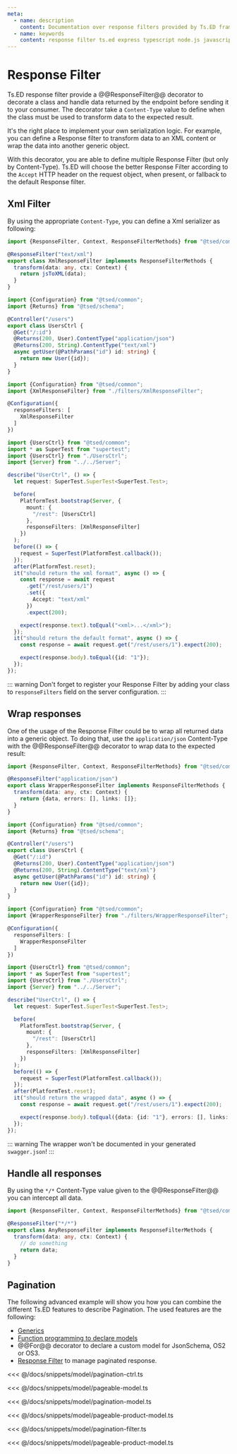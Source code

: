 ```yaml
---
meta:
  - name: description
    content: Documentation over response filters provided by Ts.ED framework. Use class to transform data before returning it to your consumer.
  - name: keywords
    content: response filter ts.ed express typescript node.js javascript decorators jsonschema class models
---
```


# Response Filter

Ts.ED response filter provide a @@ResponseFilter@@ decorator to decorate a class and handle data returned by the endpoint before sending it to your consumer.
The decorator take a `Content-Type` value to define when the class must be used to transform data to the expected result.

It's the right place to implement your own serialization logic. For example, you can define a Response filter to transform data to an XML content or wrap the data into another generic object.

With this decorator, you are able to define multiple Response Filter (but only by Content-Type). Ts.ED will choose the better
Response Filter according to the `Accept` HTTP header on the request object, when present, or fallback to the default Response filter.

## Xml Filter

By using the appropriate `Content-Type`, you can define a Xml serializer as following:

<Tabs class="-code">
<Tab label="XmlResponseFilter.ts" icon="bx-code-alt">

```typescript
import {ResponseFilter, Context, ResponseFilterMethods} from "@tsed/common";

@ResponseFilter("text/xml")
export class XmlResponseFilter implements ResponseFilterMethods {
  transform(data: any, ctx: Context) {
    return jsToXML(data);
  }
}
```

</Tab>
<Tab label="UserCtrl.ts" icon="bx-code-alt">

```typescript
import {Configuration} from "@tsed/common";
import {Returns} from "@tsed/schema";

@Controller("/users")
export class UsersCtrl {
  @Get("/:id")
  @Returns(200, User).ContentType("application/json")
  @Returns(200, String).ContentType("text/xml")
  async getUser(@PathParams("id") id: string) {
    return new User({id});
  }
}
```

</Tab>
<Tab label="Server.ts" icon="bxs-server">

```typescript
import {Configuration} from "@tsed/common";
import {XmlResponseFilter} from "./filters/XmlResponseFilter";

@Configuration({
  responseFilters: [
    XmlResponseFilter
  ]
})
```

</Tab>
<Tab label="UsersCtrl.spec.ts" icon="bx-test-tube">

```typescript
import {UsersCtrl} from "@tsed/common";
import * as SuperTest from "supertest";
import {UsersCtrl} from "./UsersCtrl";
import {Server} from "../../Server";

describe("UserCtrl", () => {
  let request: SuperTest.SuperTest<SuperTest.Test>;

  before(
    PlatformTest.bootstrap(Server, {
      mount: {
        "/rest": [UsersCtrl]
      },
      responseFilters: [XmlResponseFilter]
    })
  );
  before(() => {
    request = SuperTest(PlatformTest.callback());
  });
  after(PlatformTest.reset);
  it("should return the xml format", async () => {
    const response = await request
      .get("/rest/users/1")
      .set({
        Accept: "text/xml"
      })
      .expect(200);

    expect(response.text).toEqual("<xml>...</xml>");
  });
  it("should return the default format", async () => {
    const response = await request.get("/rest/users/1").expect(200);

    expect(response.body).toEqual({id: "1"});
  });
});
```

</Tab>
</Tabs>

::: warning
Don't forget to register your Response Filter by adding your class to `responseFilters` field on the server configuration.
:::

## Wrap responses

One of the usage of the Response Filter could be to wrap all returned data into a generic object.
To doing that, use the `application/json` Content-Type with the @@ResponseFilter@@ decorator
to wrap data to the expected result:

<Tabs class="-code">
<Tab label="WrapperResponseFilter.ts" icon="bx-code-alt">

```typescript
import {ResponseFilter, Context, ResponseFilterMethods} from "@tsed/common";

@ResponseFilter("application/json")
export class WrapperResponseFilter implements ResponseFilterMethods {
  transform(data: any, ctx: Context) {
    return {data, errors: [], links: []};
  }
}
```

</Tab>
<Tab label="UserCtrl.ts" icon="bx-code-alt">

```typescript
import {Configuration} from "@tsed/common";
import {Returns} from "@tsed/schema";

@Controller("/users")
export class UsersCtrl {
  @Get("/:id")
  @Returns(200, User).ContentType("application/json")
  @Returns(200, String).ContentType("text/xml")
  async getUser(@PathParams("id") id: string) {
    return new User({id});
  }
}
```

</Tab>
<Tab label="Server.ts" icon="bxs-server">

```typescript
import {Configuration} from "@tsed/common";
import {WrapperResponseFilter} from "./filters/WrapperResponseFilter";

@Configuration({
  responseFilters: [
    WrapperResponseFilter
  ]
})
```

</Tab>
<Tab label="UsersCtrl.spec.ts" icon="bx-test-tube">

```typescript
import {UsersCtrl} from "@tsed/common";
import * as SuperTest from "supertest";
import {UsersCtrl} from "./UsersCtrl";
import {Server} from "../../Server";

describe("UserCtrl", () => {
  let request: SuperTest.SuperTest<SuperTest.Test>;

  before(
    PlatformTest.bootstrap(Server, {
      mount: {
        "/rest": [UsersCtrl]
      },
      responseFilters: [XmlResponseFilter]
    })
  );
  before(() => {
    request = SuperTest(PlatformTest.callback());
  });
  after(PlatformTest.reset);
  it("should return the wrapped data", async () => {
    const response = await request.get("/rest/users/1").expect(200);

    expect(response.body).toEqual({data: {id: "1"}, errors: [], links: []});
  });
});
```

</Tab>
</Tabs>

::: warning
The wrapper won't be documented in your generated `swagger.json`!
:::

## Handle all responses

By using the `*/*` Content-Type value given to the @@ResponseFilter@@ you can intercept all data.

```typescript
import {ResponseFilter, Context, ResponseFilterMethods} from "@tsed/common";

@ResponseFilter("*/*")
export class AnyResponseFilter implements ResponseFilterMethods {
  transform(data: any, ctx: Context) {
    // do something
    return data;
  }
}
```

## Pagination

The following advanced example will show you how you can combine the different Ts.ED features to describe Pagination.
The used features are the following:

- [Generics](/docs/models.html#generics)
- [Function programming to declare models](/docs/models.html#using-functions)
- @@For@@ decorator to declare a custom model for JsonSchema, OS2 or OS3.
- [Response Filter](/docs/response-filter.md) to manage paginated response.

<Tabs class="-code">
  <Tab label="ProductsCtrl.ts">

<<< @/docs/snippets/model/pagination-ctrl.ts

  </Tab>  
  <Tab label="Pageable.ts">
  
<<< @/docs/snippets/model/pageable-model.ts

  </Tab>  
  <Tab label="Pagination.ts">
  
<<< @/docs/snippets/model/pagination-model.ts

  </Tab>
  <Tab label="Product.ts">
  
<<< @/docs/snippets/model/pageable-product-model.ts
  
  </Tab>
  <Tab label="PaginationFilter.ts">
  
<<< @/docs/snippets/model/pagination-filter.ts
  
  </Tab>
  <Tab label="ProductsCtrl.spec.ts">
  
<<< @/docs/snippets/model/pageable-product-model.ts
  
  </Tab>
</Tabs>
